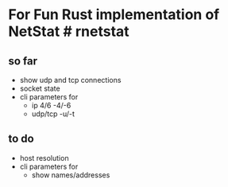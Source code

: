 # For Fun Rust implementation of NetStat # rnetstat

## so far
- show udp and tcp connections
- socket state
- cli parameters for
  - ip 4/6 -4/-6 
  - udp/tcp -u/-t


## to do
- host resolution
- cli parameters for
  - show names/addresses
  